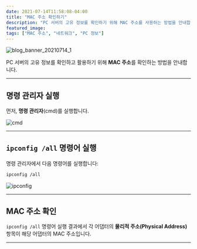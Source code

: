 ```yaml
---
date: 2021-07-14T11:58:08-04:00
title: "MAC 주소 확인하기"
description: "PC 서버의 고유 정보를 확인하기 위해 MAC 주소를 사용하는 방법을 안내합니다."
featured_image: 
tags: ["MAC 주소", "네트워크", "PC 정보"]
---
```


![blog_banner_20210714_1](https://github.com/user-attachments/assets/1b1c156c-814b-4bd2-90a0-8dcc99516e79)

PC 서버의 고유 정보를 확인하고 활용하기 위해 **MAC 주소**를 확인하는 방법을 안내합니다.

---

## 명령 관리자 실행

먼저, **명령 관리자**(cmd)를 실행합니다.

![cmd](https://github.com/user-attachments/assets/904a77ef-fe8d-4590-a336-1ca42daa2135)

---

## `ipconfig /all` 명령어 실행

명령 관리자에서 다음 명령어를 실행합니다:

```bash
ipconfig /all
```

![ipconfig](https://github.com/user-attachments/assets/80ce24e4-b4d8-45f1-9f1b-e41af052c497)

---

## MAC 주소 확인

`ipconfig /all` 명령어 실행 결과에서 각 어댑터의 **물리적 주소(Physical Address)** 항목이 해당 어댑터의 MAC 주소입니다.

---

